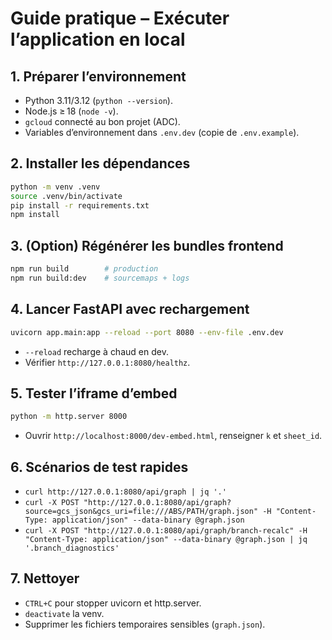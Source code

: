 # Guide pratique – Exécuter l’application en local

## 1. Préparer l’environnement
- Python 3.11/3.12 (`python --version`).
- Node.js ≥ 18 (`node -v`).
- `gcloud` connecté au bon projet (ADC).
- Variables d’environnement dans `.env.dev` (copie de `.env.example`).

## 2. Installer les dépendances
```bash
python -m venv .venv
source .venv/bin/activate
pip install -r requirements.txt
npm install
```

## 3. (Option) Régénérer les bundles frontend
```bash
npm run build        # production
npm run build:dev    # sourcemaps + logs
```

## 4. Lancer FastAPI avec rechargement
```bash
uvicorn app.main:app --reload --port 8080 --env-file .env.dev
```
- `--reload` recharge à chaud en dev.
- Vérifier `http://127.0.0.1:8080/healthz`.

## 5. Tester l’iframe d’embed
```bash
python -m http.server 8000
```
- Ouvrir `http://localhost:8000/dev-embed.html`, renseigner `k` et `sheet_id`.

## 6. Scénarios de test rapides
- `curl http://127.0.0.1:8080/api/graph | jq '.'`
- `curl -X POST "http://127.0.0.1:8080/api/graph?source=gcs_json&gcs_uri=file:///ABS/PATH/graph.json" -H "Content-Type: application/json" --data-binary @graph.json`
- `curl -X POST "http://127.0.0.1:8080/api/graph/branch-recalc" -H "Content-Type: application/json" --data-binary @graph.json | jq '.branch_diagnostics'`

## 7. Nettoyer
- `CTRL+C` pour stopper uvicorn et http.server.
- `deactivate` la venv.
- Supprimer les fichiers temporaires sensibles (`graph.json`).
